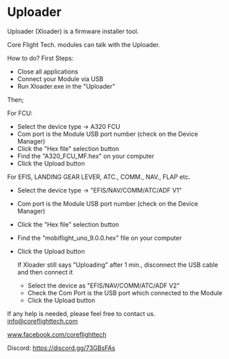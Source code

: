 # Uploader

Uploader (Xloader) is a firmware installer tool.

Core Flight Tech. modules can talk with the Uploader.

How to do? 
First Steps:
- Close all applications
- Connect your Module via USB
- Run Xloader.exe in the "Uploader"

Then;

For FCU: 
  - Select the device type -> A320 FCU
  - Com port is the Module USB port number (check on the Device Manager)
  - Click the "Hex file" selection button
  - Find the "A320_FCU_MF.hex" on your computer
  - Click the Upload button

For EFIS, LANDING GEAR LEVER, ATC., COMM., NAV., FLAP etc.
  - Select the device type -> "EFIS/NAV/COMM/ATC/ADF V1"
  - Com port is the Module USB port number (check on the Device Manager)
  - Click the "Hex file" selection button
  - Find the "mobiflight_uno_9.0.0.hex" file on your computer
  - Click the Upload button

    If Xloader still says "Uploading" after 1 min., disconnect the USB cable and then connect it
	- Select the device as "EFIS/NAV/COMM/ATC/ADF V2"
	- Check the Com Port is the USB port which connected to the Module
	- Click the Upload button
     
If any help is needed, please feel free to contact us.
info@coreflighttech.com

www.facebook.com/coreflighttech

Discord: https://discord.gg/73GBsFAs

